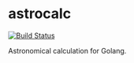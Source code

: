 # astrocalc
[![Build Status](https://travis-ci.org/spiegel-im-spiegel/astrocalc.svg?branch=master)](https://travis-ci.org/spiegel-im-spiegel/astrocalc)

Astronomical calculation for Golang.
